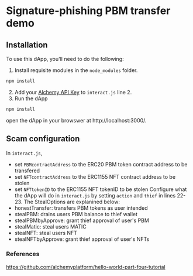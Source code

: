 #  Signature-phishing PBM transfer demo

## Installation
To use this dApp, you'll need to do the following:

1. Install requisite modules in the `node_modules` folder.
```sh
npm install
```
2. Add your [Alchemy API Key](https://docs.alchemy.com/docs/hello-world-smart-contract#step-2-create-your-app-and-api-key) to `interact.js` line 2.
3.  Run the dApp
```sh
npm install
```
open the dApp in your browswer at http://localhost:3000/.

## Scam configuration
In `interact.js`, 
- set `PBMcontractAddress` to the ERC20 PBM token contract address to be transfered
- set `NFTcontractAddress` to the ERC1155 NFT contract address to be stolen
- set `NFTtokenID` to the ERC1155 NFT tokenID to be stolen
Configure what the dApp will do in `interact.js` by setting `action` and `thief` in lines 22-23. The StealOptions are explanined below:
- honestTransfer: transfers PBM tokens as user intended
- stealPBM: drains users PBM balance to thief wallet
- stealPBMbyApprove: grant thief approval of user's PBM
- stealMatic: steal users MATIC
- stealNFT: steal users NFT
- stealNFTbyApprove: grant thief approval of user's NFTs

### References
https://github.com/alchemyplatform/hello-world-part-four-tutorial